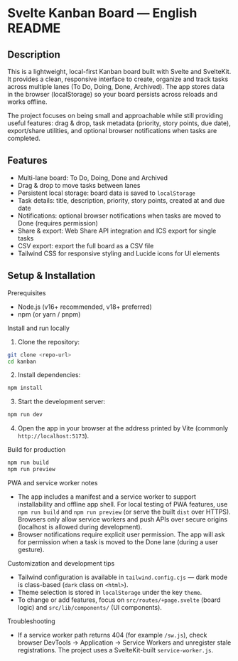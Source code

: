 # Svelte Kanban Board — English README

Description
-----------

This is a lightweight, local-first Kanban board built with Svelte and SvelteKit. It provides a clean, responsive interface to create, organize and track tasks across multiple lanes (To Do, Doing, Done, Archived). The app stores data in the browser (localStorage) so your board persists across reloads and works offline.

The project focuses on being small and approachable while still providing useful features: drag & drop, task metadata (priority, story points, due date), export/share utilities, and optional browser notifications when tasks are completed.

Features
--------

- Multi-lane board: To Do, Doing, Done and Archived
- Drag & drop to move tasks between lanes
- Persistent local storage: board data is saved to `localStorage`
- Task details: title, description, priority, story points, created at and due date
- Notifications: optional browser notifications when tasks are moved to Done (requires permission)
- Share & export: Web Share API integration and ICS export for single tasks
- CSV export: export the full board as a CSV file
- Tailwind CSS for responsive styling and Lucide icons for UI elements

Setup & Installation
----------------------

Prerequisites
- Node.js (v16+ recommended, v18+ preferred)
- npm (or yarn / pnpm)

Install and run locally

1. Clone the repository:

```bash
git clone <repo-url>
cd kanban
```

2. Install dependencies:

```bash
npm install
```

3. Start the development server:

```bash
npm run dev
```

4. Open the app in your browser at the address printed by Vite (commonly `http://localhost:5173`).

Build for production

```bash
npm run build
npm run preview
```

PWA and service worker notes
- The app includes a manifest and a service worker to support installability and offline app shell. For local testing of PWA features, use `npm run build` and `npm run preview` (or serve the built `dist` over HTTPS). Browsers only allow service workers and push APIs over secure origins (localhost is allowed during development).
- Browser notifications require explicit user permission. The app will ask for permission when a task is moved to the Done lane (during a user gesture).

Customization and development tips
- Tailwind configuration is available in `tailwind.config.cjs` — dark mode is class-based (`dark` class on `<html>`).
- Theme selection is stored in `localStorage` under the key `theme`.
- To change or add features, focus on `src/routes/+page.svelte` (board logic) and `src/lib/components/` (UI components).

Troubleshooting
- If a service worker path returns 404 (for example `/sw.js`), check browser DevTools → Application → Service Workers and unregister stale registrations. The project uses a SvelteKit-built `service-worker.js`.

